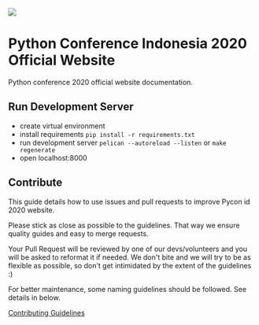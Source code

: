 <img src="https://pycon.id/images/pycon-logo-cropped.png" align="center" />

# Python Conference Indonesia 2020 Official Website
Python conference 2020 official website  documentation.

## Run Development Server

- create virtual environment
- install requirements `pip install -r requirements.txt`
- run development server `pelican --autoreload --listen` or `make regenerate`
- open localhost:8000


## Contribute
This guide details how to use issues and pull requests to improve Pycon id 2020 website.

Please stick as close as possible to the guidelines. That way we ensure quality guides
and easy to merge requests.

Your Pull Request will be reviewed by one of our devs/volunteers and you will be
asked to reformat it if needed. We don't bite and we will try to be as flexible
as possible, so don't get intimidated by the extent of the guidelines :)

For better maintenance, some naming guidelines should be followed.
See details in below.

[Contributing Guidelines](contributing.md)

